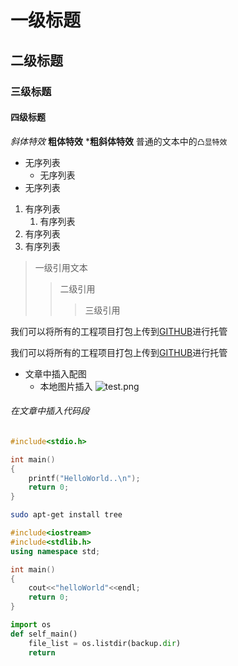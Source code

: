 # 一级标题
## 二级标题
### 三级标题
#### 四级标题


*斜体特效*
**粗体特效**
***粗斜体特效**
普通的文本中的`凸显特效`

* 无序列表
    * 无序列表
* 无序列表

1. 有序列表
    1. 有序列表
2. 有序列表
3. 有序列表

> 一级引用文本
>> 二级引用
>>> 三级引用

我们可以将所有的工程项目打包上传到[GITHUB](https://www.github.com "Github官方网站")进行托管


我们可以将所有的工程项目打包上传到[GITHUB][1]进行托管

[1]:https://www.github.com "Github官网" 

* 文章中插入配图
     * 本地图片插入
        ![test.png](https://s2.loli.net/2022/05/07/ZpsnSUYtraHPXwx.png)

###### 在文章中插入代码段

```c
#include<stdio.h>

int main()
{
    printf("HelloWorld..\n");
    return 0;
}
```

```bash
sudo apt-get install tree
```

```cpp
#include<iostream>
#include<stdlib.h>
using namespace std;

int main()
{
    cout<<"helloWorld"<<endl;
    return 0;
}
```

```python
import os
def self_main()
    file_list = os.listdir(backup.dir)
    return
```


